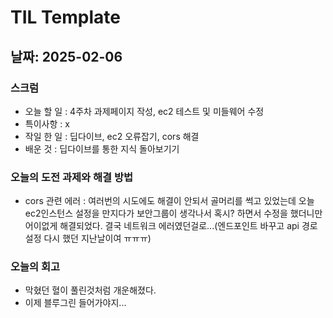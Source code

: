 # TIL Template

## 날짜: 2025-02-06

### 스크럼
- 오늘 할 일 : 4주차 과제페이지 작성, ec2 테스트 및 미들웨어 수정
- 특이사항   : x
- 작일 한 일 : 딥다이브, ec2 오류잡기, cors 해결
- 배운 것    : 딥다이브를 통한 지식 돌아보기기

### 오늘의 도전 과제와 해결 방법
- cors 관련 에러 : 여러번의 시도에도 해결이 안되서 골머리를 썩고 있었는데 오늘 ec2인스턴스 설정을 만지다가 보안그룹이 생각나서 혹시? 하면서 수정을 했더니만 어이없게 해결되었다. 결국 네트워크 에러였던걸로...(엔드포인트 바꾸고 api 경로 설정 다시 했던 지난날이여 ㅠㅠㅠ)

### 오늘의 회고
- 막혔던 혈이 풀린것처럼 개운해졌다.
- 이제 블루그린 들어가야지...
